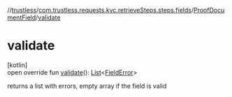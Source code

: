 //[trustless](../../../index.md)/[com.trustless.requests.kyc.retrieveSteps.steps.fields](../index.md)/[ProofDocumentField](index.md)/[validate](validate.md)

# validate

[kotlin]\
open override fun [validate](validate.md)(): [List](https://kotlinlang.org/api/latest/jvm/stdlib/kotlin.collections/-list/index.html)&lt;[FieldError](../-field-error/index.md)&gt;

returns a list with errors, empty array if the field is valid
